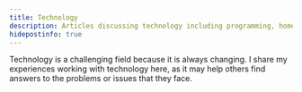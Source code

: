 ```yaml
---
title: Technology
description: Articles discussing technology including programming, home automation, and automations.
hidepostinfo: true
---
```


Technology is a challenging field because it is always changing. I share my experiences working with 
technology here, as it may help others find answers to the problems or issues that they face.
